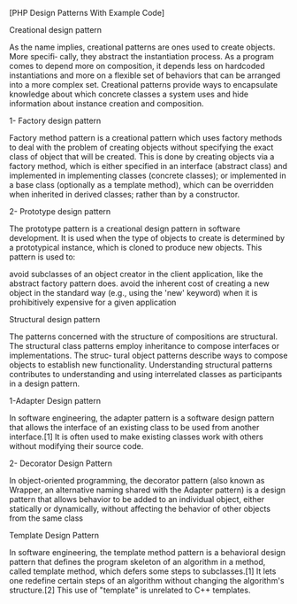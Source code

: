 [PHP Design Patterns With Example Code]

Creational design pattern

As the name implies, creational patterns are ones used to create objects. More specifi‐ cally,
they abstract the instantiation process. As a program comes to depend more on composition,
it depends less on hardcoded instantiations and more on a flexible set of behaviors that can be arranged
into a more complex set. Creational patterns provide ways to encapsulate knowledge
about which concrete classes a system uses and hide information about instance creation and composition.


1- Factory design pattern

Factory method pattern is a creational pattern which uses factory methods to deal with the problem of creating objects without specifying the exact class of object that will be created. This is done by creating objects via a factory method, which is either specified in an interface (abstract class) and implemented in implementing classes (concrete classes); or implemented in a base class (optionally as a template method), which can be overridden when inherited in derived classes; rather than by a constructor.
 
2- Prototype design pattern

The prototype pattern is a creational design pattern in software development. It is used when the type of objects to create is determined by a prototypical instance, which is cloned to produce new objects. This pattern is used to:

avoid subclasses of an object creator in the client application, like the abstract factory pattern does.
avoid the inherent cost of creating a new object in the standard way (e.g., using the 'new' keyword) when it is prohibitively expensive for a given application


Structural design pattern



The patterns concerned with the structure of compositions are structural.
 The structural class patterns employ inheritance to compose interfaces or implementations.
 The struc‐ tural object patterns describe ways to compose objects to establish new functionality.
 Understanding structural patterns contributes to understanding and using interrelated classes
as participants in a design pattern.
 
1-Adapter Design pattern


In software engineering, the adapter pattern is a software design pattern that allows the interface of an existing class to be used from another interface.[1] It is often used to make existing classes work with others without modifying their source code.



2- Decorator Design Pattern


In object-oriented programming, the decorator pattern (also known as Wrapper, an alternative naming shared with the Adapter pattern) is a design pattern that allows behavior to be added to an individual object, either statically or dynamically, without affecting the behavior of other objects from the same class





Template Design Pattern

In software engineering, the template method pattern is a behavioral design pattern that defines the program skeleton of an algorithm in a method, called template method, which defers some steps to subclasses.[1] It lets one redefine certain steps of an algorithm without changing the algorithm's structure.[2] This use of "template" is unrelated to C++ templates.